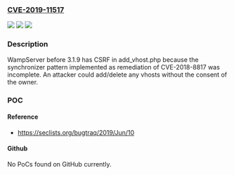 ### [CVE-2019-11517](https://cve.mitre.org/cgi-bin/cvename.cgi?name=CVE-2019-11517)
![](https://img.shields.io/static/v1?label=Product&message=n%2Fa&color=blue)
![](https://img.shields.io/static/v1?label=Version&message=n%2Fa&color=blue)
![](https://img.shields.io/static/v1?label=Vulnerability&message=n%2Fa&color=brighgreen)

### Description

WampServer before 3.1.9 has CSRF in add_vhost.php because the synchronizer pattern implemented as remediation of CVE-2018-8817 was incomplete. An attacker could add/delete any vhosts without the consent of the owner.

### POC

#### Reference
- https://seclists.org/bugtraq/2019/Jun/10

#### Github
No PoCs found on GitHub currently.


